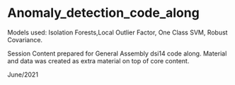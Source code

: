 # Anomaly_detection_code_along

Models used:  Isolation Forests,Local Outlier Factor, One Class SVM, Robust Covariance.  

Session Content prepared for General Assembly dsi14 code along. Material and data was created as extra material on top of core content.

June/2021
